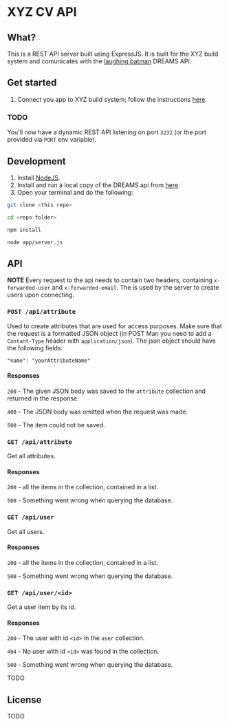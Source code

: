 XYZ CV API
=======

## What?

This is a REST API server built using ExpressJS.
It is built for the XYZ build system and comunicates with the [laughing batman](https://github.com/Softhouse/laughing-batman) DREAMS API.

## Get started

1. Connect you app to XYZ build system; follow the instructions [here](https://github.com/guzmo/xyz-docker-docs).

### TODO

You'll now have a dynamic REST API listening on port `3232` (or the port provided via `PORT` env variable).

## Development

1. Install [NodeJS](http://nodejs.org/download/).
2. Install and run a local copy of the DREAMS api from [here](https://github.com/guzmo/xyz-docker-docs).
3. Open your terminal and do the following:

```bash
git clone <this repo>

cd <repo folder>

npm install

node app/server.js

```
## API

**NOTE** Every request to the api needs to contain two headers, containing `x-forwarded-user` and `x-forwarded-email`. The is used by the server to create users upon connecting.

### `POST /api/attribute`

Used to create attributes that are used for access purposes. Make sure that the request is a formatted JSON object (in POST Man you need to add a `Contant-Type` header with `application/json`). The json object should have the following fields:
	
	"name": "yourAttributeName" 
	
#### Responses

`200` - The given JSON body was saved to the `attribute` collection and returned in the response.

`400` - The JSON body was omitted when the request was made.

`500` - The item could not be saved.

### `GET /api/attribute`

Get all attributes.

#### Responses

`200` - all the items in the collection, contained in a list.

`500` - Something went wrong when querying the database.


### `GET /api/user`

Get all users.

#### Responses

`200` - all the items in the collection, contained in a list.

`500` - Something went wrong when querying the database.


### `GET /api/user/<id>`

Get a user item by its id.

#### Responses

`200` - The user with id `<id>` in the `user` collection.

`404` - No user with id `<id>` was found in the collection.

`500` - Something went wrong when querying the database.



TODO

## License

TODO